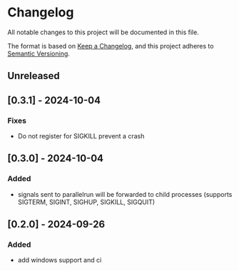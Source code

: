 # Changelog

All notable changes to this project will be documented in this file.

The format is based on [Keep a Changelog](https://keepachangelog.com/en/1.0.0/),
and this project adheres to [Semantic Versioning](https://semver.org/spec/v2.0.0.html).

## Unreleased

## [0.3.1] - 2024-10-04

### Fixes
* Do not register for SIGKILL prevent a crash

## [0.3.0] - 2024-10-04

### Added
* signals sent to parallelrun will be forwarded to child processes (supports SIGTERM, SIGINT, SIGHUP, SIGKILL, SIGQUIT)

## [0.2.0] - 2024-09-26

### Added
* add windows support and ci